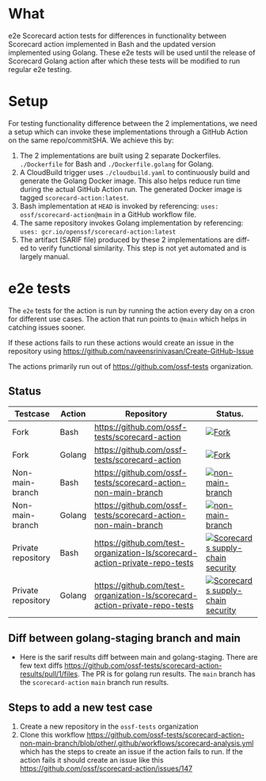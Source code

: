 # What

e2e Scorecard action tests for differences in functionality between Scorecard
action implemented in Bash and the updated version implemented using Golang.
These e2e tests will be used until the release of Scorecard Golang action after
which these tests will be modified to run regular e2e testing.

# Setup

For testing functionality difference between the 2 implementations, we need a
setup which can invoke these implementations through a GitHub Action on the same
repo/commitSHA. We achieve this by:

1.  The 2 implementations are built using 2 separate Dockerfiles. `./Dockerfile`
    for Bash and `./Dockerfile.golang` for Golang.
2.  A CloudBuild trigger uses `./cloudbuild.yaml` to continuously build and
    generate the Golang Docker image. This also helps reduce run time during the
    actual GitHub Action run. The generated Docker image is tagged
    `scorecard-action:latest`.
3.  Bash implementation at `HEAD` is invoked by referencing: `uses:
    ossf/scorecard-action@main` in a GitHub workflow file.
4.  The same repository invokes Golang implementation by referencing: `uses:
    gcr.io/openssf/scorecard-action:latest`
5.  The artifact (SARIF file) produced by these 2 implementations are diff-ed to
    verify functional similarity. This step is not yet automated and is largely
    manual.

# e2e tests

The `e2e` tests for the action is run by running the action every day on a cron
for different use cases. The action that run points to `@main` which helps in
catching issues sooner.

If these actions fails to run these actions would create an issue in the
repository using https://github.com/naveensrinivasan/Create-GitHub-Issue

The actions primarily run out of https://github.com/ossf-tests organization.

## Status

Testcase           | Action | Repository                                                                  | Status.
------------------ | ------ | --------------------------------------------------------------------------- | -------
Fork               | Bash   | https://github.com/ossf-tests/scorecard-action                              | [![Fork](https://github.com/ossf-tests/scorecard-action/actions/workflows/scorecards-bash.yml/badge.svg)](https://github.com/ossf-tests/scorecard-action/actions/workflows/scorecards-bash.yml)
Fork               | Golang | https://github.com/ossf-tests/scorecard-action                              | [![Fork](https://github.com/ossf-tests/scorecard-action/actions/workflows/scorecards-golang.yml/badge.svg)](https://github.com/ossf-tests/scorecard-action/actions/workflows/scorecards-golang.yml)
Non-main-branch    | Bash   | https://github.com/ossf-tests/scorecard-action-non-main-branch              | [![non-main-branch](https://github.com/ossf-tests/scorecard-action-non-main-branch/actions/workflows/scorecards-bash.yml/badge.svg)](https://github.com/ossf-tests/scorecard-action-non-main-branch/actions/workflows/scorecards-bash.yml)
Non-main-branch    | Golang | https://github.com/ossf-tests/scorecard-action-non-main-branch              | [![non-main-branch](https://github.com/ossf-tests/scorecard-action-non-main-branch/actions/workflows/scorecards-golang.yml/badge.svg)](https://github.com/ossf-tests/scorecard-action-non-main-branch/actions/workflows/scorecards-golang.yml)
Private repository | Bash   | https://github.com/test-organization-ls/scorecard-action-private-repo-tests | [![Scorecards supply-chain security](https://github.com/test-organization-ls/scorecard-action-private-repo-tests/actions/workflows/scorecard.yml/badge.svg)](https://github.com/test-organization-ls/scorecard-action-private-repo-tests/actions/workflows/scorecard.yml)
Private repository | Golang | https://github.com/test-organization-ls/scorecard-action-private-repo-tests | [![Scorecards supply-chain security](https://github.com/test-organization-ls/scorecard-action-private-repo-tests/actions/workflows/scorecards-golang.yml/badge.svg)](https://github.com/test-organization-ls/scorecard-action-private-repo-tests/actions/workflows/scorecards-golang.yml)

## Diff between golang-staging branch and main

-   Here is the sarif results diff between main and golang-staging. There are
    few text diffs
    https://github.com/ossf-tests/scorecard-action-results/pull/1/files. The PR
    is for golang run results. The `main` branch has the `scorecard-action`
    `main` branch run results.

## Steps to add a new test case

1.  Create a new repository in the `ossf-tests` organization
2.  Clone this workflow
    https://github.com/ossf-tests/scorecard-action-non-main-branch/blob/other/.github/workflows/scorecard-analysis.yml
    which has the steps to create an issue if the action fails to run. If the
    action fails it should create an issue like this
    https://github.com/ossf/scorecard-action/issues/147
